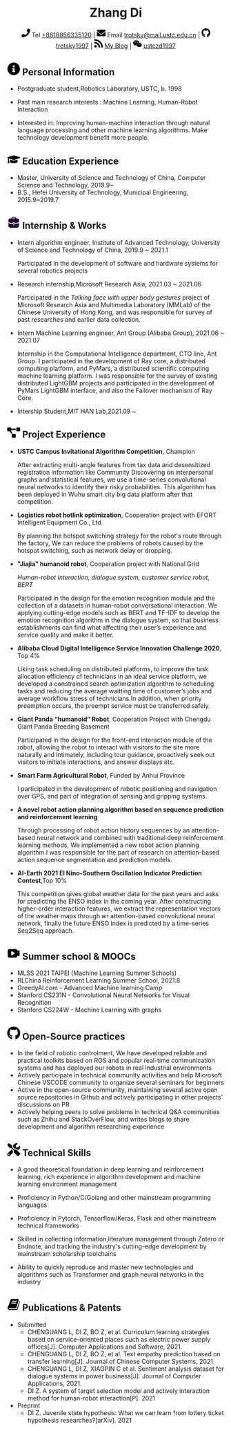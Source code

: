  <center>
     <h1>Zhang Di</h1>
     <div>
         <span>
             <img src="assets/phone-solid.svg" width="20px">
             Tel <a href="tel:+8618856335120">+8618856335120</a>
         </span>
         |
         <span>
             <img src="assets/envelope-solid.svg" width="20px">
             Email <a href="mailto:trotsky@mail.ustc.edu.cn">trotsky@mail.ustc.edu.cn</a>
         </span>
         |
         <span>
             <img src="assets/github-brands.svg" width="20px">
             <a href="https://github.com/trotsky1997">trotsky1997</a>
         </span>
         |
         <span>
             <img src="assets/rss-solid.svg" width="20px">
             <a href="https://blog.csdn.net/weixin_44350982">My Blog</a>
         </span>
         |
         <span>
             <img src="assets/iconmonstr-wechat-1.svg" width="20px">
             <a href="https://github.com/trotsky1997/trotsky1997/raw/main/WechatIMG29.jpeg">ustczd1997</a>
         </span>
     </div>
 </center>

## <img src="assets/info-circle-solid.svg" width="30px"> Personal Information

 - Postgraduate student,Robotics Laboratory, USTC, b. 1998

 - Past main research interests : Machine Learning, Human-Robot Interaction

 - Interested in: Improving human-machine interaction through natural language processing and other machine learning algorithms. Make technology development benefit more people.

## <img src="assets/graduation-cap-solid.svg" width="30px"> Education Experience

- Master, University of Science and Technology of China, Computer Science and Technology, 2019.9~
- B.S., Hefei University of Technology, Municipal Engineering, 2015.9~2019.7

## <img src="assets/Work.svg" width="30px"> Internship & Works

- Intern algorithm engineer, Institute of Advanced Technology, University of Science and Technology of China, 2019.9 ~ 2021.1

  Participated in the development of software and hardware systems for several robotics projects

- Research internship,Microsoft Research Asia,  2021.03 ~ 2021.06

  Participated in the *Talking face with upper body gestures* project of Microsoft Research Asia and Multimedia Laboratory (MMLab) of the Chinese University of Hong Kong, and was responsible for survey of past researches and earlier data collection.

- Intern Machine Learning engineer, Ant Group (Alibaba Group),  2021.06 ~ 2021.07

  Internship in the Computational Intelligence department, CTO line, Ant Group. I participated in the development of Ray core, a distributed computing platform, and PyMars, a distributed scientific computing machine learning platform. I was responsible for the survey of existing distributed LightGBM projects and participated in the development of PyMars LightGBM interface, and also the Failover mechanism of Ray Core.
  
- Intership Student,MIT HAN Lab,2021.09 ~

## <img src="assets/project-diagram-solid.svg" width="30px"> Project Experience

- **USTC Campus Invitational Algorithm Competition**, Champion

    After extracting multi-angle features from tax data and desensitized registration information like Community Discovering on interpersonal graphs and statistical features, we use a time-series convolutional neural networks to identify their risky probabilities. This algorithm has been deployed in Wuhu smart city big data platform after that competition.

- **Logistics robot hotlink optimization**, Cooperation project with EFORT Intelligent Equipment Co., Ltd. 

    By planning the hotspot switching strategy for the robot's route through the factory, We can reduce the problems of robots caused by the hotspot switching, such as  network delay or dropping.

- **"Jiajia" humanoid robot**, Cooperation project with National Grid

    *Human-robot interaction, dialogue system, customer service robot, BERT*

    Participated in the design for the emotion recognition module and the collection of a datasets in human-robot conversational interaction. We applying cutting-edge models such as BERT and TF-IDF to develop the emotion recognition algorithm in the dialogue system, so that business establishments can find what affecting their user’s experience and service quality and make it better.

- **Alibaba Cloud Digital Intelligence Service Innovation Challenge 2020**, Top 4%

    Liking task scheduling on distributed platforms, to improve the task allocation efficiency of technicians in an ideal service platform, we developed a constrained search optimization algorithm to scheduling tasks and reducing the average waitting time of customer’s jobs  and average workflow stress of technicians.In addition, when priority preemption occurs, the preempt service must be transferred safely.
    
- **Giant Panda “humanoid” Robot**, Cooperation Project with Chengdu Giant Panda Breeding Basement

    Participated in the design for the front-end interaction module of the robot, allowing the robot to interact with visitors to the site more naturally and intimately, including tour guidance, proactively seek out visitors to initiate interactions, and answer displays etc.
    
- **Smart Farm Agricultural Robot**, Funded by Anhui Province

    I participated in the development of robotic positioning and navigation over GPS, and part of integration of sensing and gripping systems.
	
- **A novel robot action planning algorithm based on sequence prediction and reinforcement learning**

    Through processing of robot action history sequences by an attention-based neural network and combined with traditional deep reinforcement learning methods, We implemented a new robot action planning algorithm.I was responsible for the part of research on attention-based action sequence segmentation and prediction models. 
    
- **AI-Earth 2021 El Nino-Southern Oscillation Indicator Prediction Contest**,Top 10%

    This competition gives global weather data for the past years and asks for predicting the ENSO index in the coming year. After constructing higher-order interaction features, we extract the representation vectors of the weather maps through an attention-based convolutional neural network, finally the future ENSO index is predicted by a time-series Seq2Seq approach.

## <img src="assets/video.svg" width="30px"> Summer school & MOOCs

- MLSS 2021 TAIPEI (Machine Learning Summer Schools)
- RLChina Reinforcement Learning Summer School, 2021.8
- GreedyAI.com - Advanced Machine learning Camp
- Stanford CS231N - Convolutional Neural Networks for Visual Recognition
- Stanford CS224W - Machine Learning with graphs

## <img src="assets/github-brands.svg" width="30px"> Open-Source practices

- In the field of robotic controlment, We have developed reliable and practical toolkits based on ROS and popular real-time communication systems and has deployed our robots in real industrial environments
- Actively participate in technical community activities and help Microsoft Chinese VSCODE community to organize several seminars for beginners
- Active in the open-source community, maintaining several active open source repositories in Github and actively participating in other projects' discussions on PR
- Actively helping peers to solve problems in technical Q&A communities such as Zhihu and StackOverFlow, and writes blogs to share development and algorithm researching experience

## <img src="assets/tools-solid.svg" width="30px"> Technical Skills

- A good theoretical foundation in deep learning and reinforcement learning, rich experience in algorithm development and machine learning environment management

- Proficiency in Python/C/Golang and other mainstream programming languages

- Proficiency in Pytorch, Tensorflow/Keras, Flask and other mainstream technical frameworks

- Skilled in collecting information,literature management through Zotero or Endnote, and tracking the industry's cutting-edge development by mainstream scholarship toolchains

- Ability to quickly reproduce and master new technologies and algorithms such as Transformer and graph neural networks in the industry

## <img src="assets/book.svg" width="30px"> Publications & Patents

- Submitted
  - CHENGUANG L, DI Z, BO Z, et al. Curriculum learning strategies based on service-oriented places such as electric power supply offices[J]. Computer Applications and Software, 2021.
  - CHENGUANG L, DI Z, BO Z, et al. Text empathy prediction based on transfer learning[J].  Journal of Chinese Computer Systems, 2021.
  - CHENGUANG L, DI Z, XIAOPIN C  et al. Sentiment analysis dataset for dialogue systems in power business[J]. Journal of Computer Applications, 2021.
  - DI Z. A system of target selection model and actively interaction method for human-robot interaction[P]. 2021
- Preprint
  - DI Z. Juvenile state hypothesis: What we can learn from lottery ticket hypothesis researches?[arXiv]. 2021


